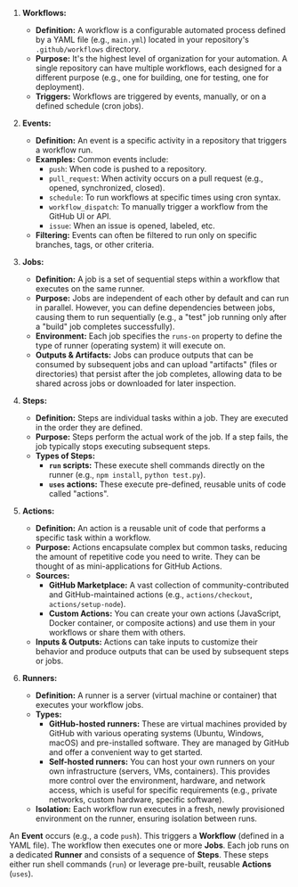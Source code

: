 1.  **Workflows:**
    * **Definition:** A workflow is a configurable automated process defined by a YAML file (e.g., `main.yml`) located in your repository's `.github/workflows` directory.
    * **Purpose:** It's the highest level of organization for your automation. A single repository can have multiple workflows, each designed for a different purpose (e.g., one for building, one for testing, one for deployment).
    * **Triggers:** Workflows are triggered by events, manually, or on a defined schedule (cron jobs).

2.  **Events:**
    * **Definition:** An event is a specific activity in a repository that triggers a workflow run.
    * **Examples:** Common events include:
        * `push`: When code is pushed to a repository.
        * `pull_request`: When activity occurs on a pull request (e.g., opened, synchronized, closed).
        * `schedule`: To run workflows at specific times using cron syntax.
        * `workflow_dispatch`: To manually trigger a workflow from the GitHub UI or API.
        * `issue`: When an issue is opened, labeled, etc.
    * **Filtering:** Events can often be filtered to run only on specific branches, tags, or other criteria.

3.  **Jobs:**
    * **Definition:** A job is a set of sequential steps within a workflow that executes on the same runner.
    * **Purpose:** Jobs are independent of each other by default and can run in parallel. However, you can define dependencies between jobs, causing them to run sequentially (e.g., a "test" job running only after a "build" job completes successfully).
    * **Environment:** Each job specifies the `runs-on` property to define the type of runner (operating system) it will execute on.
    * **Outputs & Artifacts:** Jobs can produce outputs that can be consumed by subsequent jobs and can upload "artifacts" (files or directories) that persist after the job completes, allowing data to be shared across jobs or downloaded for later inspection.

4.  **Steps:**
    * **Definition:** Steps are individual tasks within a job. They are executed in the order they are defined.
    * **Purpose:** Steps perform the actual work of the job. If a step fails, the job typically stops executing subsequent steps.
    * **Types of Steps:**
        * **`run` scripts:** These execute shell commands directly on the runner (e.g., `npm install`, `python test.py`).
        * **`uses` actions:** These execute pre-defined, reusable units of code called "actions".

5.  **Actions:**
    * **Definition:** An action is a reusable unit of code that performs a specific task within a workflow.
    * **Purpose:** Actions encapsulate complex but common tasks, reducing the amount of repetitive code you need to write. They can be thought of as mini-applications for GitHub Actions.
    * **Sources:**
        * **GitHub Marketplace:** A vast collection of community-contributed and GitHub-maintained actions (e.g., `actions/checkout`, `actions/setup-node`).
        * **Custom Actions:** You can create your own actions (JavaScript, Docker container, or composite actions) and use them in your workflows or share them with others.
    * **Inputs & Outputs:** Actions can take inputs to customize their behavior and produce outputs that can be used by subsequent steps or jobs.

6.  **Runners:**
    * **Definition:** A runner is a server (virtual machine or container) that executes your workflow jobs.
    * **Types:**
        * **GitHub-hosted runners:** These are virtual machines provided by GitHub with various operating systems (Ubuntu, Windows, macOS) and pre-installed software. They are managed by GitHub and offer a convenient way to get started.
        * **Self-hosted runners:** You can host your own runners on your own infrastructure (servers, VMs, containers). This provides more control over the environment, hardware, and network access, which is useful for specific requirements (e.g., private networks, custom hardware, specific software).
    * **Isolation:** Each workflow run executes in a fresh, newly provisioned environment on the runner, ensuring isolation between runs.

An **Event** occurs (e.g., a code `push`). This triggers a **Workflow** (defined in a YAML file). The workflow then executes one or more **Jobs**. Each job runs on a dedicated **Runner** and consists of a sequence of **Steps**. These steps either run shell commands (`run`) or leverage pre-built, reusable **Actions** (`uses`).
